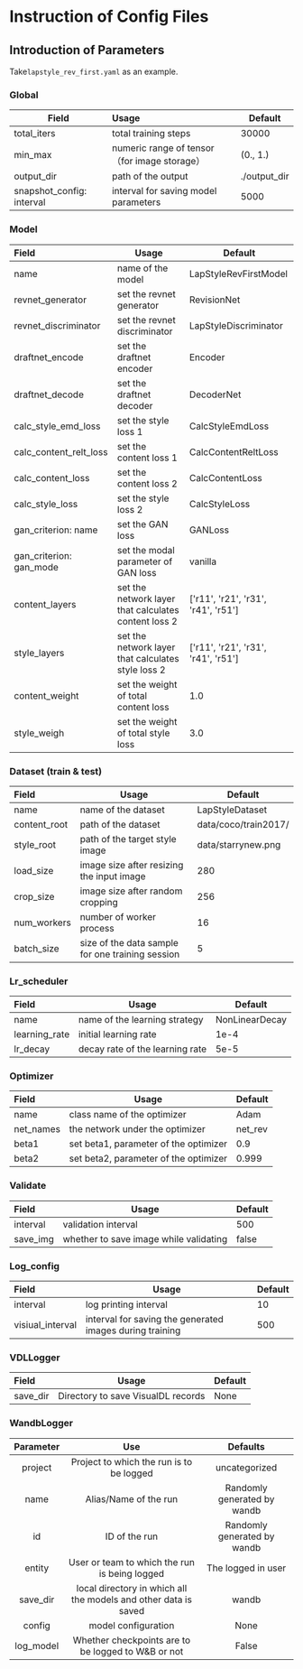 # Instruction of Config Files

## Introduction of Parameters

Take`lapstyle_rev_first.yaml` as an example.

### Global

| Field                 | Usage            | Default |
| ------------------------- | :------------------------- | --------------- |
| total_iters               | total training steps                         | 30000           |
| min_max                   | numeric range of tensor（for image storage） | (0., 1.)        |
| output_dir                | path of the output                           | ./output_dir    |
| snapshot_config: interval | interval for saving model parameters         | 5000            |

### Model

| Field             | Usage | Default |
| :---------------------- | -------- | ------ |
| name                    | name of the model | LapStyleRevFirstModel |
| revnet_generator        | set the revnet generator | RevisionNet |
| revnet_discriminator    | set the revnet discriminator | LapStyleDiscriminator |
| draftnet_encode         | set the draftnet encoder | Encoder |
| draftnet_decode         | set the draftnet decoder | DecoderNet |
| calc_style_emd_loss     | set the style loss 1 | CalcStyleEmdLoss |
| calc_content_relt_loss  | set the content loss 1 | CalcContentReltLoss |
| calc_content_loss       | set the content loss 2 | CalcContentLoss |
| calc_style_loss         | set the style loss 2 | CalcStyleLoss |
| gan_criterion: name     | set the GAN loss |  GANLoss |
| gan_criterion: gan_mode | set the modal parameter of GAN loss | vanilla |
| content_layers          | set the network layer that calculates content loss 2 |['r11', 'r21', 'r31', 'r41', 'r51']|
| style_layers            | set the network layer that calculates style loss 2 | ['r11', 'r21', 'r31', 'r41', 'r51'] |
| content_weight          | set the weight of total content loss | 1.0 |
| style_weigh             | set the weight of total style loss | 3.0 |

### Dataset (train & test)

| Field   | Usage           | Default       |
| :----------- | -------------------- | -------------------- |
| name         | name of the dataset | LapStyleDataset      |
| content_root | path of the dataset | data/coco/train2017/ |
| style_root   | path of the target style image | data/starrynew.png   |
| load_size    | image size after resizing the input image | 280          |
| crop_size    | image size after random cropping | 256           |
| num_workers  | number of worker process                         | 16                   |
| batch_size   | size of the data sample for one training session | 5                    |

### Lr_scheduler 

| Field | Usage | Default  |
| :------------ | ---------------- | -------------- |
| name          | name of the learning strategy | NonLinearDecay |
| learning_rate | initial learning rate | 1e-4           |
| lr_decay      | decay rate of the learning rate | 5e-5           |

### Optimizer

| Field | Usage  | Default |
| :-------- | ---------- | ------- |
| name      | class name of the optimizer | Adam    |
| net_names | the network under the optimizer | net_rev |
| beta1     | set beta1, parameter of the optimizer | 0.9     |
| beta2     | set beta2, parameter of the optimizer | 0.999   |

### Validate

| Field | Usage | Default |
| :------- | ---- | ------ |
| interval | validation interval                    | 500    |
| save_img | whether to save image while validating | false  |

### Log_config

| Field    | Usage | Default |
| :--------------- | ---- | ------ |
| interval         | log printing interval | 10     |
| visiual_interval | interval for saving the generated images during training | 500    |

### VDLLogger

| Field    | Usage | Default |
| :--------------- | ---- | ------ |
| save_dir         | Directory to save VisualDL records | None     |

### WandbLogger

|         Parameter             |            Use            |      Defaults  |
| :---------------------: |  :---------------------:   | :--------------:  |
|          project              |     Project to which the run is to be logged | uncategorized |
|          name                 |     Alias/Name of the run | Randomly generated by wandb |
|          id                   |     ID of the run    | Randomly generated by wandb     |
|          entity               | User or team to which the run is being logged         | The logged in user |
|          save_dir             | local directory in which all the models and other data is saved | wandb |
|          config               | model configuration | None |
|          log_model            | Whether checkpoints are to be logged to W&B or not | False |